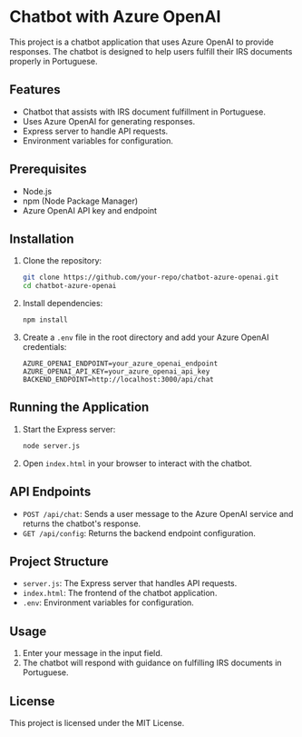 # Chatbot with Azure OpenAI

This project is a chatbot application that uses Azure OpenAI to provide responses. The chatbot is designed to help users fulfill their IRS documents properly in Portuguese.

## Features

- Chatbot that assists with IRS document fulfillment in Portuguese.
- Uses Azure OpenAI for generating responses.
- Express server to handle API requests.
- Environment variables for configuration.

## Prerequisites

- Node.js
- npm (Node Package Manager)
- Azure OpenAI API key and endpoint

## Installation

1. Clone the repository:
    ```sh
    git clone https://github.com/your-repo/chatbot-azure-openai.git
    cd chatbot-azure-openai
    ```

2. Install dependencies:
    ```sh
    npm install
    ```

3. Create a `.env` file in the root directory and add your Azure OpenAI credentials:
    ```env
    AZURE_OPENAI_ENDPOINT=your_azure_openai_endpoint
    AZURE_OPENAI_API_KEY=your_azure_openai_api_key
    BACKEND_ENDPOINT=http://localhost:3000/api/chat
    ```

## Running the Application

1. Start the Express server:
    ```sh
    node server.js
    ```

2. Open `index.html` in your browser to interact with the chatbot.

## API Endpoints

- `POST /api/chat`: Sends a user message to the Azure OpenAI service and returns the chatbot's response.
- `GET /api/config`: Returns the backend endpoint configuration.

## Project Structure

- `server.js`: The Express server that handles API requests.
- `index.html`: The frontend of the chatbot application.
- `.env`: Environment variables for configuration.

## Usage

1. Enter your message in the input field.
2. The chatbot will respond with guidance on fulfilling IRS documents in Portuguese.

## License

This project is licensed under the MIT License.